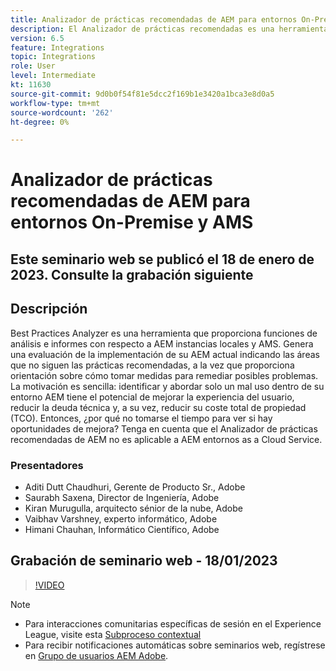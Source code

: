 ```yaml
---
title: Analizador de prácticas recomendadas de AEM para entornos On-Premise y AMS
description: El Analizador de prácticas recomendadas es una herramienta que proporciona funciones de análisis e informes con respecto a las instancias AEM locales y AMS. Genera una evaluación de la implementación de su AEM actual indicando las áreas que no siguen las prácticas recomendadas, a la vez que proporciona orientación sobre cómo tomar medidas para remediar posibles problemas.
version: 6.5
feature: Integrations
topic: Integrations
role: User
level: Intermediate
kt: 11630
source-git-commit: 9d0b0f54f81e5dcc2f169b1e3420a1bca3e8d0a5
workflow-type: tm+mt
source-wordcount: '262'
ht-degree: 0%

---
```


# Analizador de prácticas recomendadas de AEM para entornos On-Premise y AMS

## Este seminario web se publicó el 18 de enero de 2023. Consulte la grabación siguiente

## Descripción

Best Practices Analyzer es una herramienta que proporciona funciones de análisis e informes con respecto a AEM instancias locales y AMS. Genera una evaluación de la implementación de su AEM actual indicando las áreas que no siguen las prácticas recomendadas, a la vez que proporciona orientación sobre cómo tomar medidas para remediar posibles problemas. La motivación es sencilla: identificar y abordar solo un mal uso dentro de su entorno AEM tiene el potencial de mejorar la experiencia del usuario, reducir la deuda técnica y, a su vez, reducir su coste total de propiedad (TCO). Entonces, ¿por qué no tomarse el tiempo para ver si hay oportunidades de mejora?
Tenga en cuenta que el Analizador de prácticas recomendadas de AEM no es aplicable a AEM entornos as a Cloud Service.

### Presentadores

* Aditi Dutt Chaudhuri, Gerente de Producto Sr., Adobe
* Saurabh Saxena, Director de Ingeniería, Adobe
* Kiran Murugulla, arquitecto sénior de la nube, Adobe
* Vaibhav Varshney, experto informático, Adobe
* Himani Chauhan, Informático Científico, Adobe

## Grabación de seminario web - 18/01/2023

>[!VIDEO](https://video.tv.adobe.com/v/3413364/)

>[!NOTE]
>
>* Para interacciones comunitarias específicas de sesión en el Experience League, visite esta [Subproceso contextual](https://bit.ly/3Z6AyM1)
>* Para recibir notificaciones automáticas sobre seminarios web, regístrese en [Grupo de usuarios AEM Adobe](https://aem-augs.adobe.com/).